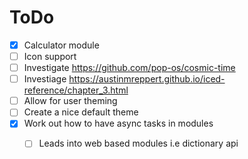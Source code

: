 
# ToDo
- [x] Calculator module
- [ ] Icon support
- [ ] Investigate https://github.com/pop-os/cosmic-time
- [ ] Investiage https://austinmreppert.github.io/iced-reference/chapter_3.html
- [ ] Allow for user theming
- [ ] Create a nice default theme
- [x] Work out how to have async tasks in modules
    - [ ] Leads into web based modules i.e dictionary api

